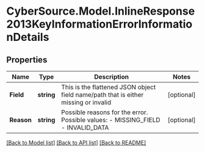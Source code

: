 # CyberSource.Model.InlineResponse2013KeyInformationErrorInformationDetails
## Properties

Name | Type | Description | Notes
------------ | ------------- | ------------- | -------------
**Field** | **string** | This is the flattened JSON object field name/path that is either missing or invalid | [optional] 
**Reason** | **string** | Possible reasons for the error. Possible values:  - MISSING_FIELD  - INVALID_DATA  | [optional] 

[[Back to Model list]](../README.md#documentation-for-models) [[Back to API list]](../README.md#documentation-for-api-endpoints) [[Back to README]](../README.md)

